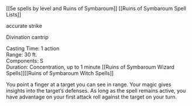 [[5e spells by level and Ruins of Symbaroum]]
[[Ruins of Symbaroum Spell Lists]]

accurate strike

Divination cantrip

Casting Time: 1 action  
Range: 30 ft.  
Components: S  
Duration: Concentration, up to 1 minute
[[Ruins of Symbaroum Wizard Spells]][[Ruins of Symbaroum Witch Spells]]

You point a finger at a target you can see in range. Your magic gives insights into the target’s defenses. As long as the spell remains active, you have advantage on your first attack roll against the target on your turn.